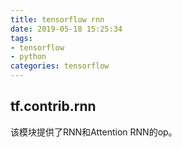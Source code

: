 ```yaml
---
title: tensorflow rnn
date: 2019-05-18 15:25:34
tags:
- tensorflow
- python
categories: tensorflow
---
```


## tf.contrib.rnn
该模块提供了RNN和Attention RNN的op。

## 
